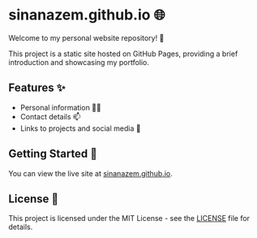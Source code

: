 # sinanazem.github.io 🌐

Welcome to my personal website repository! 👋

This project is a static site hosted on GitHub Pages, providing a brief introduction and showcasing my portfolio.

## Features ✨

- Personal information 🧑‍💼
- Contact details 📫
- Links to projects and social media 🔗

## Getting Started 🚀

You can view the live site at [sinanazem.github.io](https://sinanazem.github.io).

## License 📄

This project is licensed under the MIT License - see the [LICENSE](LICENSE) file for details.
